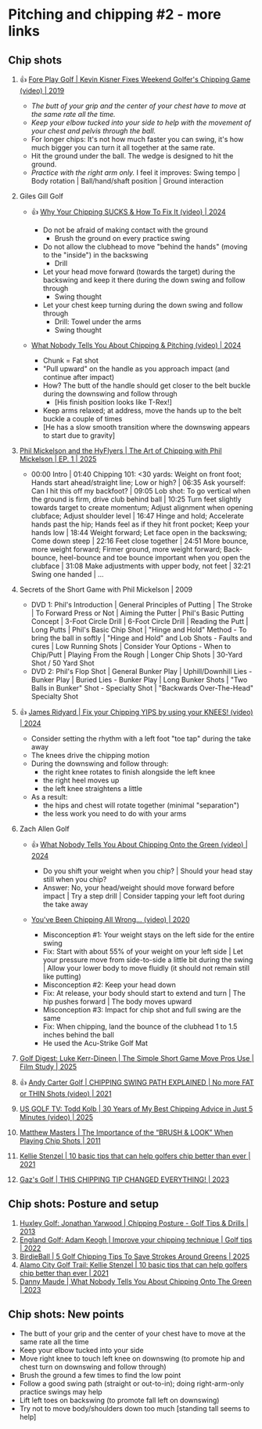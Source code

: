 # Pitching and chipping #2 - more links

## Chip shots

1. :thumbsup: [Fore Play Golf | Kevin Kisner Fixes Weekend Golfer's Chipping Game (video) | 2019](https://www.youtube.com/watch?v=9E-gdx-o1sg)
   - *The butt of your grip and the center of your chest have to move at the same rate all the time.*
   - *Keep your elbow tucked into your side to help with the movement of your chest and pelvis through the ball.*
   - For longer chips: It's not how much faster you can swing, it's how much bigger you can turn it all together at the same rate.
   - Hit the ground under the ball. The wedge is designed to hit the ground.
   - *Practice with the right arm only.* I feel it improves: Swing tempo | Body rotation | Ball/hand/shaft position | Ground interaction

1. Giles Gill Golf
   - :thumbsup: [Why Your Chipping SUCKS & How To Fix It (video) | 2024](https://www.youtube.com/watch?v=hrAV6bq6ZxU)
     * Do not be afraid of making contact with the ground
       + Brush the ground on every practice swing
     * Do not allow the clubhead to move "behind the hands" (moving to the "inside") in the backswing
       + Drill
     * Let your head move forward (towards the target) during the backswing and keep it there during the down swing and follow through
       + Swing thought
     * Let your chest keep turning during the down swing and follow through
       + Drill: Towel under the arms
       + Swing thought

   - [What Nobody Tells You About Chipping & Pitching (video) | 2024](https://www.youtube.com/watch?v=QjtkuOffDCo)
     * Chunk = Fat shot
     * "Pull upward" on the handle as you approach impact (and continue after impact)
     * How? The butt of the handle should get closer to the belt buckle during the downswing and follow through
       + [His finish position looks like T-Rex!]
     * Keep arms relaxed; at address, move the hands up to the belt buckle a couple of times
     * [He has a slow smooth transition where the downswing appears to start due to gravity]

1. [Phil Mickelson and the HyFlyers | The Art of Chipping with Phil Mickelson | EP. 1 | 2025](https://www.youtube.com/watch?v=FFX8aS-JACU)
   - 00:00 Intro | 01:40 Chipping 101: <30 yards: Weight on front foot; Hands start ahead/straight line; Low or high? |
     06:35 Ask yourself: Can I hit this off my backfoot? | 09:05 Lob shot: To go vertical when the ground is firm, drive club behind ball |
     10:25 Turn feet slightly towards target to create momentum; Adjust alignment when opening clubface; Adjust shoulder level |
     16:47 Hinge and hold; Accelerate hands past the hip; Hands feel as if they hit front pocket; Keep your hands low |
     18:44 Weight forward; Let face open in the backswing; Come down steep | 22:16 Feet close together |
     24:51 More bounce, more weight forward; Firmer ground, more weight forward; Back-bounce, heel-bounce and toe bounce important when you open the clubface |
     31:08 Make adjustments with upper body, not feet | 32:21 Swing one handed | ...

1. Secrets of the Short Game with Phil Mickelson | 2009
   - DVD 1: Phil's Introduction | General Principles of Putting | The Stroke | To Forward Press or Not | Aiming the Putter |
     Phil's Basic Putting Concept | 3-Foot Circle Drill | 6-Foot Circle Drill | Reading the Putt | Long Putts | Phil's Basic Chip Shot |
     "Hinge and Hold" Method - To bring the ball in softly | "Hinge and Hold" and Lob Shots - Faults and cures | Low Running Shots |
     Consider Your Options - When to Chip/Putt | Playing From the Rough | Longer Chip Shots | 30-Yard Shot / 50 Yard Shot
   - DVD 2: Phil's Flop Shot | General Bunker Play | Uphill/Downhill Lies - Bunker Play | Buried Lies - Bunker Play |
     Long Bunker Shots | "Two Balls in Bunker" Shot - Specialty Shot | "Backwards Over-The-Head" Specialty Shot

1. :thumbsup: [James Ridyard | Fix your Chipping YIPS by using your KNEES! (video) | 2024](https://www.youtube.com/watch?v=TCoeM2HLVHw)
   - Consider setting the rhythm with a left foot "toe tap" during the take away
   - The knees drive the chipping motion
   - During the downswing and follow through:
     * the right knee rotates to finish alongside the left knee
     * the right heel moves up
     * the left knee straightens a little
   - As a result:
     * the hips and chest will rotate together (minimal "separation")
     * the less work you need to do with your arms

1. Zach Allen Golf
   - :thumbsup: [What Nobody Tells You About Chipping Onto the Green (video) | 2024](https://www.youtube.com/watch?v=Z8skX3ZoXh0)
     * Do you shift your weight when you chip? |
       Should your head stay still when you chip?
     * Answer: No, your head/weight should move forward before impact |
       Try a step drill |
       Consider tapping your left foot during the take away

   - [You've Been Chipping All Wrong... (video) | 2020](https://www.youtube.com/watch?v=1qWjadMbEa0)
     * Misconception #1: Your weight stays on the left side for the entire swing
     * Fix: Start with about 55% of your weight on your left side |
       Let your pressure move from side-to-side a little bit during the swing |
       Allow your lower body to move fluidly (it should not remain still like putting)
     * Misconception #2: Keep your head down
     * Fix: At release, your body should start to extend and turn | The hip pushes forward | The body moves upward
     * Misconception #3: Impact for chip shot and full swing are the same
     * Fix: When chipping, land the bounce of the clubhead 1 to 1.5 inches behind the ball 
     * He used the Acu-Strike Golf Mat

1. [Golf Digest: Luke Kerr-Dineen | The Simple Short Game Move Pros Use | Film Study | 2025](https://www.youtube.com/watch?v=FR7StwjY4Cw)
1. :thumbsup: [Andy Carter Golf | CHIPPING SWING PATH EXPLAINED | No more FAT or THIN Shots (video) | 2021](https://www.youtube.com/watch?v=p6PpQqylC6I)
1. [US GOLF TV: Todd Kolb | 30 Years of My Best Chipping Advice in Just 5 Minutes (video) | 2025](https://www.youtube.com/watch?v=bSBd3R3Ce8g)
1. [Matthew Masters | The Importance of the “BRUSH & LOOK” When Playing Chip Shots | 2011](https://golfstateofmind.com/the-importance-of-the-brush-look-when-playing-chip-shots/)
1. [Kellie Stenzel | 10 basic tips that can help golfers chip better than ever | 2021](https://golf.com/instruction/short-game/10-tips-golfer-chipping-better-than-ever/)
1. [Gaz's Golf | THIS CHIPPING TIP CHANGED EVERYTHING! | 2023](https://www.youtube.com/watch?v=O6BUgaI_6tM)


## Chip shots: Posture and setup

1. [Huxley Golf: Jonathan Yarwood | Chipping Posture - Golf Tips & Drills | 2013](https://www.youtube.com/watch?v=71L19GOcvs8)
1. [England Golf: Adam Keogh | Improve your chipping technique | Golf tips | 2022](https://www.youtube.com/watch?v=qbAdNj7K__E)
1. [BirdieBall | 5 Golf Chipping Tips To Save Strokes Around Greens | 2025](https://www.birdieball.com/blogs/news/golf-chipping-tips)
1. [Alamo City Golf Trail: Kellie Stenzel | 10 basic tips that can help golfers chip better than ever | 2021](https://alamocitygolftrail.com/10-basic-tips-that-can-help-golfers-chip-better-than-ever/)
1. [Danny Maude | What Nobody Tells You About Chipping Onto The Green | 2023](https://www.youtube.com/watch?v=E5BQeqZm3wo)


## Chip shots: New points

- The butt of your grip and the center of your chest have to move at the same rate all the time
- Keep your elbow tucked into your side
- Move right knee to touch left knee on downswing (to promote hip and chest turn on downswing and follow through)
- Brush the ground a few times to find the low point
- Follow a good swing path (straight or out-to-in); doing right-arm-only practice swings may help
- Lift left toes on backswing (to promote fall left on downswing)
- Try not to move body/shoulders down too much [standing tall seems to help]

